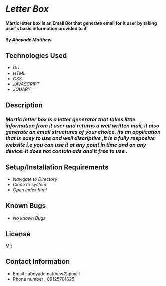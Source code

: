 # _Letter Box_

#### Martic letter box is an Email Bot that generate email for it user by taking user's basic information provided to it 

#### By _**Aboyade Matthew**_

## Technologies Used

* _GIT_
* _HTML_
* _CSS_
* _JAVASCRIPT_
* _JQUARY_

## Description

### _Martic letter box is a letter generator that takes little information from it user and returns a well written mail, it also generate an email structures  of your choice. its an application that is easy to use and well discriptive ,it is a fully resposive website i.e you can use it at any point in time and on any device. it does not contain ads and it free to use ._

## Setup/Installation Requirements

* _Navigate to Directory_
* _Clone to system_
* _Open index.html_


## Known Bugs

* _No known Bugs_

## License

Mit

## Contact Information

* Email : aboyadematthew@gimail
* Phone number : 09125701625